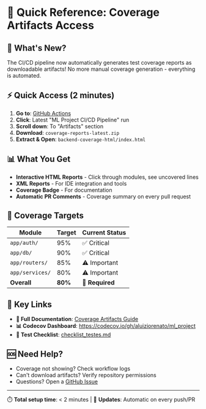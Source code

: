 # 🚀 Quick Reference: Coverage Artifacts Access

## 🎯 What's New?

The CI/CD pipeline now automatically generates test coverage reports as downloadable artifacts! No more manual coverage generation - everything is automated.

## ⚡ Quick Access (2 minutes)

1. **Go to**: [GitHub Actions](https://github.com/aluiziorenato/ml_project/actions)
2. **Click**: Latest "ML Project CI/CD Pipeline" run
3. **Scroll down**: To "Artifacts" section  
4. **Download**: `coverage-reports-latest.zip`
5. **Extract & Open**: `backend-coverage-html/index.html`

## 📊 What You Get

- **Interactive HTML Reports** - Click through modules, see uncovered lines
- **XML Reports** - For IDE integration and tools
- **Coverage Badge** - For documentation
- **Automatic PR Comments** - Coverage summary on every pull request

## 🎯 Coverage Targets

| Module | Target | Current Status |
|--------|--------|----------------|
| `app/auth/` | 95% | ✅ Critical |
| `app/db/` | 90% | ✅ Critical |
| `app/routers/` | 85% | ⚠️ Important |
| `app/services/` | 80% | ⚠️ Important |
| **Overall** | **80%** | **🎯 Required** |

## 🔗 Key Links

- **📖 Full Documentation**: [Coverage Artifacts Guide](coverage-artifacts-guide.md)
- **📊 Codecov Dashboard**: https://codecov.io/gh/aluiziorenato/ml_project
- **🧪 Test Checklist**: [checklist_testes.md](../checklist_testes.md)

## 🆘 Need Help?

- Coverage not showing? Check workflow logs
- Can't download artifacts? Verify repository permissions
- Questions? Open a [GitHub Issue](https://github.com/aluiziorenato/ml_project/issues)

---
⏱️ **Total setup time**: < 2 minutes | 🔄 **Updates**: Automatic on every push/PR